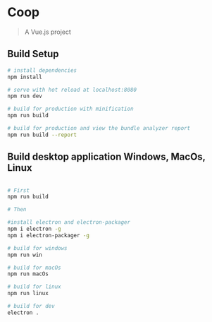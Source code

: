 # Coop

> A Vue.js project

## Build Setup

``` bash
# install dependencies
npm install

# serve with hot reload at localhost:8080
npm run dev

# build for production with minification
npm run build

# build for production and view the bundle analyzer report
npm run build --report
```

## Build desktop application Windows, MacOs, Linux

``` bash

# First
npm run build

# Then

#install electron and electron-packager
npm i electron -g
npm i electron-packager -g

# build for windows
npm run win

# build for macOs
npm run macOs

# build for linux
npm run linux

# build for dev
electron .
```
